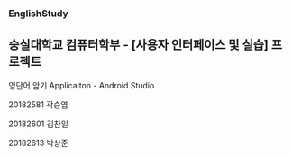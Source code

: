 ### EnglishStudy
## 숭실대학교 컴퓨터학부 - [사용자 인터페이스 및 실습] 프로젝트
영단어 암기 Applicaiton - Android Studio

20182581 곽승엽<p></p>
20182601 김찬일<p></p>
20182613 박상준
